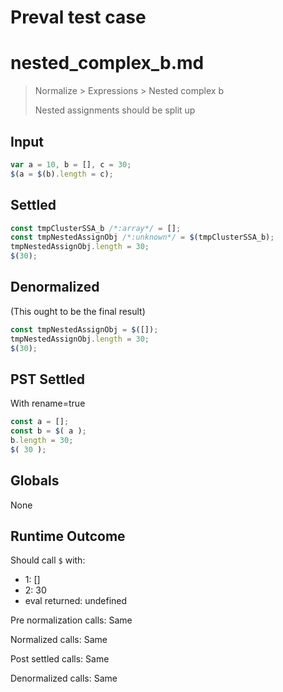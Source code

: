 # Preval test case

# nested_complex_b.md

> Normalize > Expressions > Nested complex b
>
> Nested assignments should be split up

## Input

`````js filename=intro
var a = 10, b = [], c = 30;
$(a = $(b).length = c);
`````


## Settled


`````js filename=intro
const tmpClusterSSA_b /*:array*/ = [];
const tmpNestedAssignObj /*:unknown*/ = $(tmpClusterSSA_b);
tmpNestedAssignObj.length = 30;
$(30);
`````


## Denormalized
(This ought to be the final result)

`````js filename=intro
const tmpNestedAssignObj = $([]);
tmpNestedAssignObj.length = 30;
$(30);
`````


## PST Settled
With rename=true

`````js filename=intro
const a = [];
const b = $( a );
b.length = 30;
$( 30 );
`````


## Globals


None


## Runtime Outcome


Should call `$` with:
 - 1: []
 - 2: 30
 - eval returned: undefined

Pre normalization calls: Same

Normalized calls: Same

Post settled calls: Same

Denormalized calls: Same
